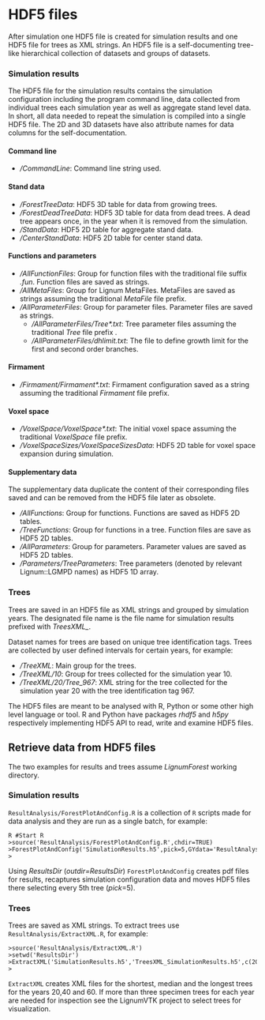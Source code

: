 # HDF5 files

After simulation one HDF5 file is created for simulation results
and one HDF5 file for trees as XML strings.  An HDF5 file
is a self-documenting tree-like hierarchical collection of datasets 
and groups of datasets.

### Simulation results
The HDF5 file for the simulation results contains the simulation configuration
including the program command line, data collected from individual trees each simulation year
as well as aggregate stand level data. In short, all data needed to repeat
the simulation is compiled into a single HDF5 file. The 2D and 3D datasets have also 
attribute names for data columns for the self-documentation. 

#### Command line
- <I>/CommandLine</I>: Command line string used.

#### Stand data
- <I>/ForestTreeData</I>: HDF5 3D table for data from growing trees.
- <I>/ForestDeadTreeData</I>: HDF5 3D table for data from dead trees. 
  A dead tree appears once, in the year when it is removed from the simulation.
- <I>/StandData</I>: HDF5 2D table for aggregate stand data.
- <I>/CenterStandData</I>: HDF5 2D table for center stand data.

#### Functions and parameters
- <I>/AllFunctionFiles</I>: Group for function files with the traditional file suffix <I>.fun</I>. Function files are saved as strings.
- <I>/AllMetaFiles</I>: Group for Lignum MetaFiles. MetaFiles are saved as strings assuming the traditional *MetaFile* file prefix.
- <I>/AllParameterFiles</I>: Group for parameter files. Parameter files are saved as strings.
  - <I>/AllParameterFiles/Tree\*.txt</I>: Tree parameter files assuming the traditional *Tree* file prefix .
  - <I>/AllParameterFiles/dhlimit.txt</I>: The file to define growth limit for the first and second order branches.

#### Firmament
- <I>/Firmament/Firmament\*.txt</I>: Firmament configuration saved as a string assuming the traditional *Firmament* file prefix. 

#### Voxel space
- <I>/VoxelSpace/VoxelSpace\*.txt</I>: The initial voxel space assuming the traditional *VoxelSpace* file prefix.
- <I>/VoxelSpaceSizes/VoxelSpaceSizesData</I>: HDF5 2D table for voxel space expansion during simulation.

#### Supplementary data
The supplementary data duplicate the content of their corresponding files saved 
and can be removed from the HDF5 file later as obsolete.

- <I>/AllFunctions</I>: Group for functions. Functions are saved as HDF5 2D tables.
- <I>/TreeFunctions</I>: Group for functions in a tree. Function files are save as HDF5 2D tables.
- <I>/AllParameters</I>: Group for parameters. Parameter values are saved as HDF5 2D tables.
- <I>/Parameters/TreeParameters</I>: Tree parameters (denoted by relevant Lignum::LGMPD names) as HDF5 1D array.

### Trees
Trees are saved in an HDF5 file as XML strings and grouped by simulation years. 
The designated file name is the file name for simulation results prefixed with *TreesXML_*.

Dataset names for trees are based on unique tree identification tags. Trees are collected 
by user defined intervals for certain years, for example:

- <I>/TreeXML</I>: Main group for the trees.
- <I>/TreeXML/10</I>: Group for trees collected for the simulation year 10.
- <I>/TreeXML/20/Tree_967</I>: XML string for the tree collected for the simulation year 20 with the tree identification tag 967.

The HDF5 files are meant to be analysed with R, Python or some other high level language or tool.
R and Python have packages *rhdf5* and *h5py* respectively implementing HDF5 API to read, write and examine
HDF5 files.

## Retrieve data from HDF5 files
The two examples for results and trees assume *LignumForest* working directory.

### Simulation results 
`ResultAnalysis/ForestPlotAndConfig.R` is a collection of `R` scripts 
made for data analysis and they are run as a single batch, for example:
	
	R #Start R
	>source('ResultAnalysis/ForestPlotAndConfig.R',chdir=TRUE)
	>ForestPlotAndConfig('SimulationResults.h5',pick=5,GYdata='ResultAnalysis/',outdir='ResultsDir')
	>
	
Using *ResultsDir* (*outdir=ResultsDir*)  `ForestPlotAndConfig` creates pdf files for results, 
recaptures simulation configuration data and moves HDF5 files there selecting every 5th tree (*pick*=5). 

### Trees
Trees are saved as XML strings. To extract trees use `ResultAnalysis/ExtractXML.R`, for example:
 
	>source('ResultAnalysis/ExtractXML.R')
	>setwd('ResultsDir')
	>ExtractXML('SimulationResults.h5','TreesXML_SimulationResults.h5',c(20,40,60))
	>

`ExtractXML` creates XML files for the shortest, median and the longest trees
for the years 20,40 and 60. If more than three specimen trees for each year are needed 
for inspection see the LignumVTK project to select trees for visualization.

